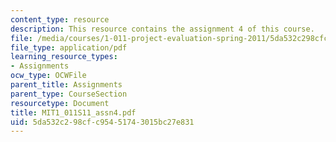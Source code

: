 ```yaml
---
content_type: resource
description: This resource contains the assignment 4 of this course.
file: /media/courses/1-011-project-evaluation-spring-2011/5da532c298cfc95451743015bc27e831_MIT1_011S11_assn4.pdf
file_type: application/pdf
learning_resource_types:
- Assignments
ocw_type: OCWFile
parent_title: Assignments
parent_type: CourseSection
resourcetype: Document
title: MIT1_011S11_assn4.pdf
uid: 5da532c2-98cf-c954-5174-3015bc27e831
---
```

